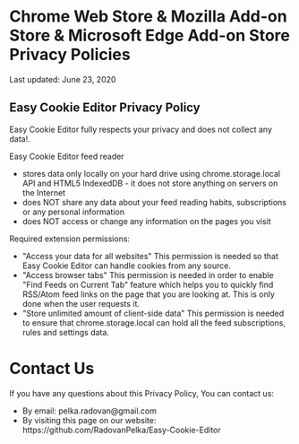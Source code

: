 


Chrome Web Store & Mozilla Add-on Store & Microsoft Edge Add-on Store Privacy Policies
===============================================================================================
<p>Last updated: June 23, 2020</p>

Easy Cookie Editor Privacy Policy
----------------------

Easy Cookie Editor fully respects your privacy and does not collect any data!.

Easy Cookie Editor feed reader
- stores data only locally on your hard drive using chrome.storage.local API and HTML5 IndexedDB - it does not store anything on servers on the Internet
- does NOT share any data about your feed reading habits, subscriptions or any personal information
- does NOT access or change any information on the pages you visit

Required extension permissions:
- "Access your data for all websites"
    This permission is needed so that Easy Cookie Editor can handle cookies from any source.
- "Access browser tabs"	
    This permission is needed in order to enable "Find Feeds on Current Tab" feature which helps you to quickly find
    RSS/Atom feed links on the page that you are looking at. This is only done when the user requests it.
- "Store unlimited amount of client-side data"
    This permission is needed to ensure that chrome.storage.local can hold all the feed subscriptions, rules and settings data.
    
    
<h1>Contact Us</h1>
<p>If you have any questions about this Privacy Policy, You can contact us:</p>
<ul>
  <li>By email: pelka.radovan@gmail.com</li>
  <li>
    By visiting this page on our website:
    https://github.com/RadovanPelka/Easy-Cookie-Editor
  </li>
</ul>
